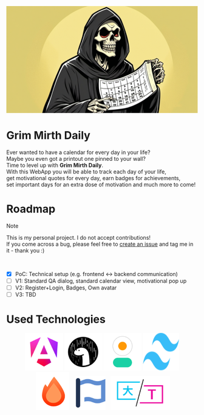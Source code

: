 <a href="https://grim-mirth-daily.com"><img src="readme-assets/grim-reaper-header.png" alt="Grim Mirth Daily home screen"></a>

# Grim Mirth Daily
Ever wanted to have a calendar for every day in your life? <br>
Maybe you even got a printout one pinned to your wall? <br>
Time to level up with **Grim Mirth Daily**. <br>
With this WebApp you will be able to track each day of your life, <br>
get motivational quotes for every day, earn badges for achievements, <br>
set important days for an extra dose of motivation and much more to come! <br>

# Roadmap
> [!NOTE]
> This is my personal project. I do not accept contributions! <br>
> If you come across a bug, please feel free to [create an issue](https://github.com/PabloPomodoro/grim-mirth-daily/issues/new) and tag me in it - thank you :)

 <br>
 
- [x] PoC: Technical setup (e.g. frontend &harr; backend communication)
- [ ] V1: Standard QA dialog, standard calendar view, motivational pop up
- [ ] V2: Register+Login, Badges, Own avatar
- [ ] V3: TBD

# Used Technologies

<p align="center">
  <a href="https://angular.dev"><img src="readme-assets/angular.png" alt="Angular Logo" height="100"></a>
  <a href="https://deno.com"><img src="readme-assets/deno.png" alt="Deno Logo" height="100"></a>
  <a href="https://daisyui.com"><img src="readme-assets/daisyui.png" alt="DaisyUI Logo" height="100"></a>
  <a href="https://tailwindcss.com"><img src="readme-assets/tailwind.svg" alt="Tailwind Logo" height="100" width="95"></a>
  <a href="https://hono.dev"><img src="readme-assets/hono.png" alt="Hono Logo" height="100" hspace="5"></a>
  <a href="https://fontawesome.com"><img src="readme-assets/fontawesome.svg" alt="Font Awesome Logo" height="90" hspace="8"></a>
  <a href="https://jsverse.github.io/transloco"><img src="readme-assets/transloco.svg" alt="Transloco Logo" height="90"></a>
</p>

